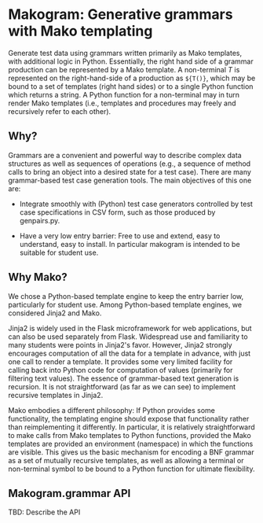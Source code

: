 # Makogram:  Generative grammars with Mako templating

Generate test data using grammars written primarily as Mako templates,
with additional logic in Python.  Essentially, the right hand side of a
grammar production can be represented by a Mako template.  A non-terminal
*T* is represented on the right-hand-side of a production as `${T()}`, which may be bound to a set of templates
(right hand sides) or to a single Python function which returns a string.
A Python function for a non-terminal may in turn render Mako templates
(i.e., templates and procedures may freely and recursively refer to each other). 

## Why?

Grammars are a convenient and powerful way to describe complex data structures as well as sequences of operations (e.g., a sequence of method calls to bring an object into a desired state for a test case).  There are many grammar-based test case generation tools.  The main objectives of this one are:

* Integrate smoothly with (Python) test case generators controlled by test case specifications in CSV form, such as those produced by genpairs.py.

* Have a very low entry barrier:  Free to use and extend, easy to understand, easy to install.  In particular makogram is intended to be suitable for student use.

## Why Mako?

We chose a Python-based template engine to keep the entry barrier low, particularly for student use.  Among Python-based template engines, we considered Jinja2 and Mako.

Jinja2 is widely used in the Flask microframework for web applications, but can also be used separately from Flask.  Widespread use and familiarity to many students were points in Jinja2's favor.  However, Jinja2 strongly encourages computation of all the data for a template in advance, with just one call to render a template.  It provides some very limited facility for calling back into Python code for computation of values (primarily for filtering text values).  The essence of grammar-based text generation is recursion.  It is not straightforward (as far as we can see) to implement recursive
templates in Jinja2.

Mako embodies a different philosophy:  If Python provides some functionality,
the templating engine should expose that functionality rather than reimplementing it differently.  In particular, it is relatively straightforward to make calls from Mako templates to Python functions, provided the Mako templates are provided an environment (namespace) in which the functions are visible.  This gives us the basic mechanism for encoding a BNF grammar as a set of mutually recursive templates, as well as allowing a terminal or non-terminal symbol to be bound to a Python function for ultimate flexibility.

## Makogram.grammar API

TBD: Describe the API

